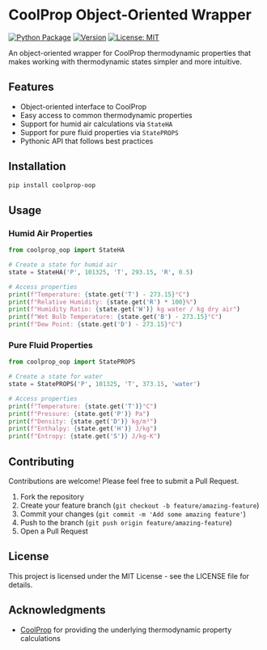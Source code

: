 # CoolProp Object-Oriented Wrapper

[![Python Package](https://github.com/ryancoxrbc/coolprop_oop/actions/workflows/python-package.yml/badge.svg)](https://github.com/ryancoxrbc/coolprop_oop/actions/workflows/python-package.yml)
[![Version](https://img.shields.io/pypi/v/coolprop-oop)](https://badge.fury.io/py/coolprop-oop)
[![License: MIT](https://img.shields.io/badge/License-MIT-yellow.svg)](https://opensource.org/licenses/MIT)

An object-oriented wrapper for CoolProp thermodynamic properties that makes working with thermodynamic states simpler and more intuitive.

## Features

- Object-oriented interface to CoolProp
- Easy access to common thermodynamic properties
- Support for humid air calculations via `StateHA`
- Support for pure fluid properties via `StatePROPS`
- Pythonic API that follows best practices

## Installation

```bash
pip install coolprop-oop
```

## Usage

### Humid Air Properties

```python
from coolprop_oop import StateHA

# Create a state for humid air
state = StateHA('P', 101325, 'T', 293.15, 'R', 0.5)

# Access properties
print(f"Temperature: {state.get('T') - 273.15}°C")
print(f"Relative Humidity: {state.get('R') * 100}%")
print(f"Humidity Ratio: {state.get('W')} kg water / kg dry air")
print(f"Wet Bulb Temperature: {state.get('B') - 273.15}°C")
print(f"Dew Point: {state.get('D') - 273.15}°C")
```

### Pure Fluid Properties

```python
from coolprop_oop import StatePROPS

# Create a state for water
state = StatePROPS('P', 101325, 'T', 373.15, 'water')

# Access properties
print(f"Temperature: {state.get('T')}°C")
print(f"Pressure: {state.get('P')} Pa")
print(f"Density: {state.get('D')} kg/m³")
print(f"Enthalpy: {state.get('H')} J/kg")
print(f"Entropy: {state.get('S')} J/kg-K")
```

## Contributing

Contributions are welcome! Please feel free to submit a Pull Request.

1. Fork the repository
2. Create your feature branch (`git checkout -b feature/amazing-feature`)
3. Commit your changes (`git commit -m 'Add some amazing feature'`)
4. Push to the branch (`git push origin feature/amazing-feature`)
5. Open a Pull Request

## License

This project is licensed under the MIT License - see the LICENSE file for details.

## Acknowledgments

- [CoolProp](http://www.coolprop.org/) for providing the underlying thermodynamic property calculations 